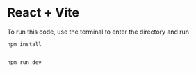 # React + Vite

To run this code, use the terminal to enter the directory and run

```
npm install


npm run dev
```